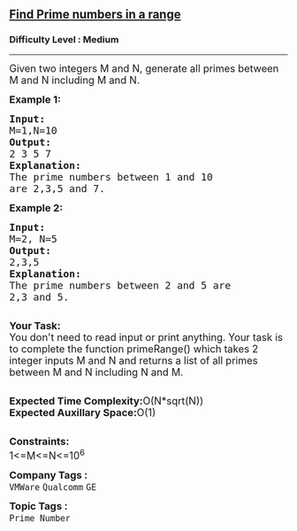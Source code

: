 <h2><a href="https://practice.geeksforgeeks.org/problems/find-prime-numbers-in-a-range4718/1?utm_source=geeksforgeeks&utm_medium=ml_article_practice_tab&utm_campaign=article_practice_tab">Find Prime numbers in a range</a></h2><h3>Difficulty Level : Medium</h3><hr><div class="problems_problem_content__Xm_eO"><p><span style="font-size:18px">Given two integers M and N, generate all primes between M and N including M and N.</span></p>

<p><span style="font-size:18px"><strong>Example 1:</strong></span></p>

<pre><span style="font-size:18px"><strong>Input:</strong>
M=1,N=10
<strong>Output:</strong>
2 3 5 7
<strong>Explanation:</strong>
The prime numbers between 1 and 10
are 2,3,5 and 7.</span></pre>

<p><span style="font-size:18px"><strong>Example 2:</strong></span></p>

<pre><span style="font-size:18px"><strong>Input:</strong>
M=2, N=5
<strong>Output:</strong>
2,3,5
<strong>Explanation:</strong>
The prime numbers between 2 and 5 are 
2,3 and 5.</span></pre>

<p><br>
<span style="font-size:18px"><strong>Your Task:</strong><br>
You don't need to read input or print anything. Your task is to complete the function primeRange() which takes 2 integer inputs M and N and returns a list of all primes between M and N including N and M.</span></p>

<p><br>
<span style="font-size:18px"><strong>Expected Time Complexity:</strong>O(N*sqrt(N))<br>
<strong>Expected Auxillary Space:</strong>O(1)</span></p>

<p><br>
<span style="font-size:18px"><strong>Constraints:</strong><br>
1&lt;=M&lt;=N&lt;=10<sup>6</sup></span></p>
</div><p><span style=font-size:18px><strong>Company Tags : </strong><br><code>VMWare</code>&nbsp;<code>Qualcomm</code>&nbsp;<code>GE</code>&nbsp;<br><p><span style=font-size:18px><strong>Topic Tags : </strong><br><code>Prime Number</code>&nbsp;
